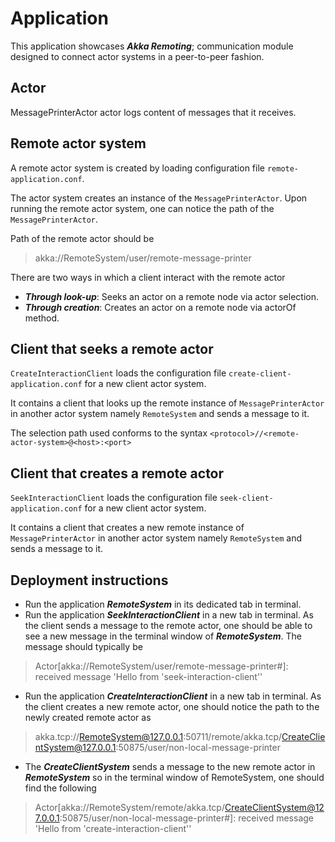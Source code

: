 # Application

This application showcases _**Akka Remoting**_; communication module designed to connect actor systems in a peer-to-peer fashion.


## Actor

MessagePrinterActor actor logs content of messages that it receives.

## Remote actor system

A remote actor system is created by loading configuration file `remote-application.conf`. 

The actor system creates an instance of the `MessagePrinterActor`. Upon running the remote actor system, one can notice the path of the `MessagePrinterActor`.

Path of the remote actor should be 
> akka://RemoteSystem/user/remote-message-printer

There are two ways in which a client interact with the remote actor
 - _**Through look-up**_: Seeks an actor on a remote node via actor selection. 
 - _**Through creation**_: Creates an actor on a remote node via actorOf method.
  
## Client that seeks a remote actor

`CreateInteractionClient` loads the configuration file `create-client-application.conf` for a new client actor system.
 
 It contains a client that looks up the remote instance of `MessagePrinterActor` in another actor system namely `RemoteSystem` and sends a message to it.
 
 The selection path used conforms to the syntax `<protocol>//<remote-actor-system>@<host>:<port>`

## Client that creates a remote actor

`SeekInteractionClient` loads the configuration file `seek-client-application.conf` for a new client actor system.

 It contains a client that creates a new remote instance of `MessagePrinterActor` in another actor system namely `RemoteSystem` and sends a message to it.

## Deployment instructions

- Run the application _**RemoteSystem**_ in its dedicated tab in terminal.
- Run the application _**SeekInteractionClient**_ in a new tab in terminal. As the client sends a message to the remote actor, one should be able to see a new message in the terminal window of _**RemoteSystem**_. The message should typically be 
 > Actor[akka://RemoteSystem/user/remote-message-printer#<numeric-identifier>]: received message 'Hello from 'seek-interaction-client''
- Run the application _**CreateInteractionClient**_ in a new tab in terminal. As the client creates a new remote actor, one should notice the path to the newly created remote actor as 
 > akka.tcp://RemoteSystem@127.0.0.1:50711/remote/akka.tcp/CreateClientSystem@127.0.0.1:50875/user/non-local-message-printer
- The _**CreateClientSystem**_ sends a message to the new remote actor in _**RemoteSystem**_ so in the terminal window of RemoteSystem, one should find the following
 > Actor[akka://RemoteSystem/remote/akka.tcp/CreateClientSystem@127.0.0.1:50875/user/non-local-message-printer#<numeric-identifier>]: received message 'Hello from 'create-interaction-client''
 